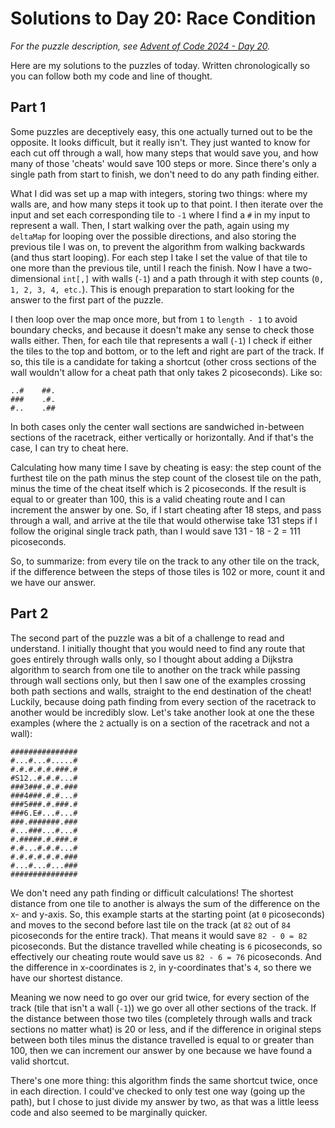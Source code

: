 # Solutions to Day 20: Race Condition

*For the puzzle description, see [Advent of Code 2024 - Day 20](https://adventofcode.com/2024/day/20).*

Here are my solutions to the puzzles of today. Written chronologically so you can follow both my code and line of thought.

## Part 1

Some puzzles are deceptively easy, this one actually turned out to be the opposite. It looks difficult, but it really isn't. They just wanted to know for each cut off through a wall, how many steps that would save you, and how many of those 'cheats' would save 100 steps or more. Since there's only a single path from start to finish, we don't need to do any path finding either.

What I did was set up a map with integers, storing two things: where my walls are, and how many steps it took up to that point. I then iterate over the input and set each corresponding tile to `-1` where I find a `#` in my input to represent a wall. Then, I start walking over the path, again using my `deltaMap` for looping over the possible directions, and also storing the previous tile I was on, to prevent the algorithm from walking backwards (and thus start looping). For each step I take I set the value of that tile to one more than the previous tile, until I reach the finish. Now I have a two-dimensional `int[,]` with walls (`-1`) and a path through it with step counts (`0, 1, 2, 3, 4, etc.`). This is enough preparation to start looking for the answer to the first part of the puzzle.

I then loop over the map once more, but from `1` to `length - 1` to avoid boundary checks, and because it doesn't make any sense to check those walls either. Then, for each tile that represents a wall (`-1`) I check if either the tiles to the top and bottom, or to the left and right are part of the track. If so, this tile is a candidate for taking a shortcut (other cross sections of the wall wouldn't allow for a cheat path that only takes 2 picoseconds). Like so:
```
..#    ##.
###    .#.
#..    .##
```
In both cases only the center wall sections are sandwiched in-between sections of the racetrack, either vertically or horizontally. And if that's the case, I can try to cheat here.

Calculating how many time I save by cheating is easy: the step count of the furthest tile on the path minus the step count of the closest tile on the path, minus the time of the cheat itself which is 2 picoseconds. If the result is equal to or greater than 100, this is a valid cheating route and I can increment the answer by one. So, if I start cheating after 18 steps, and pass through a wall, and arrive at the tile that would otherwise take 131 steps if I follow the original single track path, than I would save 131 - 18 - 2 = 111 picoseconds.

So, to summarize: from every tile on the track to any other tile on the track, if the difference between the steps of those tiles is 102 or more, count it and we have our answer.

## Part 2

The second part of the puzzle was a bit of a challenge to read and understand. I initially thought that you would need to find any route that goes entirely through walls only, so I thought about adding a Dijkstra algorithm to search from one tile to another on the track while passing through wall sections only, but then I saw one of the examples crossing both path sections and walls, straight to the end destination of the cheat! Luckily, because doing path finding from every section of the racetrack to another would be incredibly slow. Let's take another look at one the these examples (where the `2` actually is on a section of the racetrack and not a wall):
```
###############
#...#...#.....#
#.#.#.#.#.###.#
#S12..#.#.#...#
###3###.#.#.###
###4###.#.#...#
###5###.#.###.#
###6.E#...#...#
###.#######.###
#...###...#...#
#.#####.#.###.#
#.#...#.#.#...#
#.#.#.#.#.#.###
#...#...#...###
###############
```
We don't need any path finding or difficult calculations! The shortest distance from one tile to another is always the sum of the difference on the x- and y-axis. So, this example starts at the starting point (at `0` picoseconds) and moves to the second before last tile on the track (at `82` out of `84` picoseconds for the entire track). That means it would save `82 - 0 = 82` picoseconds. But the distance travelled while cheating is `6` picoseconds, so effectively our cheating route would save us `82 - 6 = 76` picoseconds. And the difference in x-coordinates is `2`, in y-coordinates that's `4`, so there we have our shortest distance.

Meaning we now need to go over our grid twice, for every section of the track (tile that isn't a wall (`-1`)) we go over all other sections of the track. If the distance between those two tiles (completely through walls and track sections no matter what) is 20 or less, and if the difference in original steps between both tiles minus the distance travelled is equal to or greater than 100, then we can increment our answer by one because we have found a valid shortcut.

There's one more thing: this algorithm finds the same shortcut twice, once in each direction. I could've checked to only test one way (going up the path), but I chose to just divide my answer by two, as that was a little leess code and also seemed to be marginally quicker.
